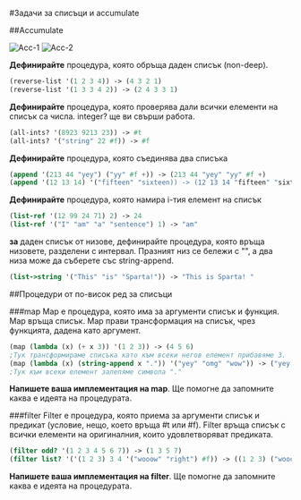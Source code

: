 #Задачи за списъци и accumulate

##Accumulate

![Acc-1](http://i.imgur.com/FG27TI3.jpg)
![Acc-2](http://i.imgur.com/CyBms7c.jpg)


**Дефинирайте** процедура, която обръща даден списък (non-deep).
```Scheme
(reverse-list '(1 2 3 4)) -> (4 3 2 1)
(reverse-list '(1 3 3 4 2)) -> (2 4 3 3 1)
```

**Дефинирайте** процедура, която проверява дали всички елементи на списък са числа.
integer? ще ви свърши работа.
```Scheme
(all-ints? '(8923 9213 23)) -> #t
(all-ints? '("string" 22 #f)) -> #f
```

**Дефинирайте** процедура, която съединява два списъка
```Scheme
(append '(213 44 "yey") ("yy" #f +)) -> (213 44 "yey" "yy" #f +)
(append '(12 13 14) '("fifteen" "sixteen)) -> (12 13 14 "fifteen" "sixteen")
```

**Дефинирайте** процедура, която намира i-тия елемент на списък
```Scheme
(list-ref '(12 99 24 71) 2) -> 24
(list-ref '("I" "am" "a" "sentence") 1) -> "am"
```

**за** даден списък от низове, дефинирайте процедура, която връща
низовете, разделени с интервал. Празният низ се бележи с "", a два
низа може да съберете със string-append.
```Scheme
(list->string '("This" "is" "Sparta!")) -> "This is Sparta! "
```

##Процедури от по-висок ред за списъци

###map
Map е процедура, която има за аргументи списък и функция. Map връща списък.
Map прави трансформация на списък, чрез функцията, дадена като аргумент.

```Scheme
(map (lambda (x) (+ x 3)) '(1 2 3)) -> (4 5 6)
;Тук трансформираме списъка като към всеки негов елемент прибавяме 3.
(map (lambda (x) (string-append x ".")) '("yey" "omg" "wow")) -> ("yey." "omg." "wow.").
;Тук към всеки елемент залепяме символа "."
```

**Напишете ваша имплементация на map**. Ще помогне да запомните каква е идеята на процедурата.


###filter
Filter е процедура, която приема за аргументи списък и предикат (условие, нещо, което връща #t или #f).
Filter връща списък с всички елементи на оригиналния, които удовлетворяват
предиката.

```Scheme
(filter odd? '(1 2 3 4 5 6 7)) -> (1 3 5 7)
(filter list? '('(1 2 3) 3 4 '("wooow" "right") #f)) -> ((1 2 3) ("wooow" "right"))
```

**Напишете ваша имплементация на filter**. Ще помогне да запомните каква е идеята на процедурата.
